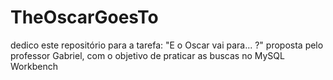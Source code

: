 # TheOscarGoesTo
dedico este repositório para a tarefa: "E o Oscar vai para... ?" proposta pelo professor Gabriel, com o objetivo de praticar as buscas no MySQL Workbench
